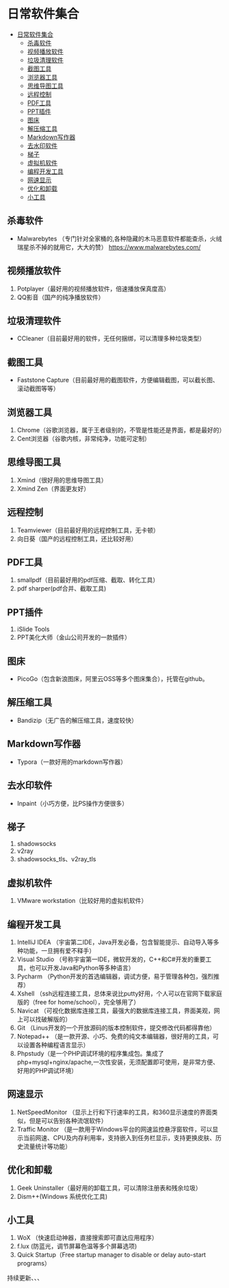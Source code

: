 # 日常软件集合

- [日常软件集合](#------)
  * [杀毒软件](#----)
  * [视频播放软件](#------)
  * [垃圾清理软件](#------)
  * [截图工具](#----)
  * [浏览器工具](#-----)
  * [思维导图工具](#------)
  * [远程控制](#----)
  * [PDF工具](#pdf--)
  * [PPT插件](#ppt--)
  * [图床](#--)
  * [解压缩工具](#-----)
  * [Markdown写作器](#markdown---)
  * [去水印软件](#-----)
  * [梯子](#--)
  * [虚拟机软件](#-----)
  * [编程开发工具](#------)
  * [网速显示](#----)
  * [优化和卸载](#-----)
  * [小工具](#---)

## 杀毒软件

* Malwarebytes （专门针对全家桶的,各种隐藏的木马恶意软件都能查杀，火绒瑞星杀不掉的就用它，大大的赞） 
  <https://www.malwarebytes.com/>

## 视频播放软件

1. Potplayer（最好用的视频播放软件，倍速播放保真度高）
2. QQ影音（国产的纯净播放软件）

## 垃圾清理软件

* CCleaner（目前最好用的软件，无任何捆绑，可以清理多种垃圾类型）

## 截图工具

* Faststone Capture（目前最好用的截图软件，方便编辑截图，可以截长图、滚动截图等等）

## 浏览器工具

1. Chrome（谷歌浏览器，属于王者级别的，不管是性能还是界面，都是最好的）
2. Cent浏览器（谷歌内核，非常纯净，功能可定制）

## 思维导图工具

1. Xmind（很好用的思维导图工具）
2. Xmind Zen（界面更友好）

## 远程控制

1. Teamviewer（目前最好用的远程控制工具，无卡顿）
2. 向日葵（国产的远程控制工具，还比较好用）

## PDF工具

1. smallpdf（目前最好用的pdf压缩、截取、转化工具）
2. pdf sharper(pdf合并、截取工具)

## PPT插件

1. iSlide Tools
2. PPT美化大师（金山公司开发的一款插件）

## 图床

* PicoGo（包含新浪图床，阿里云OSS等多个图床集合），托管在github。

## 解压缩工具

* Bandizip（无广告的解压缩工具，速度较快）

## Markdown写作器

* Typora（一款好用的markdown写作器）

## 去水印软件

* Inpaint（小巧方便，比PS操作方便很多）

## 梯子

1. shadowsocks
2. v2ray
3. shadowsocks_tls、v2ray_tls

## 虚拟机软件

1. VMware workstation（比较好用的虚拟机软件）

## 编程开发工具

1. IntelliJ IDEA （宇宙第二IDE，Java开发必备，包含智能提示、自动导入等多种功能，一旦拥有爱不释手）
2. Visual Studio （号称宇宙第一IDE，微软开发的，C++和C#开发的重要工具，也可以开发Java和Python等多种语言）
3. Pycharm （Python开发的首选编辑器，调试方便，易于管理各种包，强烈推荐）
4. Xshell （ssh远程连接工具，总体来说比putty好用，个人可以在官网下载家庭版的（free for home/school），完全够用了）
5. Navicat （可视化数据库连接工具，最强大的数据库连接工具，界面美观，网上可以找破解版的）
6. Git （Linus开发的一个开放源码的版本控制软件，提交修改代码都得靠他）
7. Notepad++ （是一款开源、小巧、免费的纯文本编辑器，很好用的工具，可以设置各种编程语言显示）
8. Phpstudy（是一个PHP调试环境的程序集成包。集成了php+mysql+nginx/apache,一次性安装，无须配置即可使用，是非常方便、好用的PHP调试环境）

## 网速显示

1. NetSpeedMonitor （显示上行和下行速率的工具，和360显示速度的界面类似，但是可以告别各种流氓软件）
5. Traffic Monitor （是一款用于Windows平台的网速监控悬浮窗软件，可以显示当前网速、CPU及内存利用率，支持嵌入到任务栏显示，支持更换皮肤、历史流量统计等功能）

## 优化和卸载

1. Geek Uninstaller（最好用的卸载工具，可以清除注册表和残余垃圾）
2. Dism++(Windows 系统优化工具)

## 小工具

1. WoX （快速启动神器，直接搜索即可直达应用程序）
2. f.lux  (防蓝光，调节屏幕色温等多个屏幕选项)
3. Quick Startup（Free startup manager to disable or delay auto-start programs）

持续更新、、、